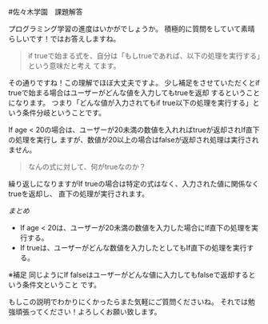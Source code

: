 #佐々木学園　課題解答

プログラミング学習の進度はいかがでしょうか。
積極的に質問をしていて素晴らしいです！ではお答えしますね。

>if trueで始まる式を、自分は「もしtrueであれば、以下の処理を実行する」という意味だと考え
てます。

その通りですね！この理解でほぼ大丈夫ですよ。
少し補足をさせていただくとif trueで始まる場合はユーザーがどんな値を入力してもtrueを返却
するということになります。
つまり「どんな値が入力されてもif true以下の処理を実行する」という条件分岐ということです。

If age < 20の場合は、ユーザーが20未満の数値を入れればtrueが返却されIf直下の処理を実行し
ますが、数値が20以上の場合はfalseが返却され処理は実行されません。

>なんの式に対して、何がtrueなのか？

繰り返しになりますがIf trueの場合は特定の式はなく、入力された値に関係なくtrueを返却し、
直下の処理が実行されます。

_まとめ_
+ If age < 20は、ユーザーが20未満の数値を入力した場合にIf直下の処理を実行する。
+ If trueは、ユーザーがどんな数値を入力したとしてもIf直下の処理を実行する。

※補足
同じようにIf falseはユーザーがどんな値に入力してもfalseで返却するという条件文ということ
です。

もしこの説明でわかりにくかったらまた気軽にご質問くださいね。
それでは勉強頑張ってください！よろしくお願い致します。
